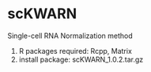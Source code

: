# scKWARN
Single-cell RNA Normalization method
1. R packages required: Rcpp, Matrix
2. install package: scKWARN_1.0.2.tar.gz
